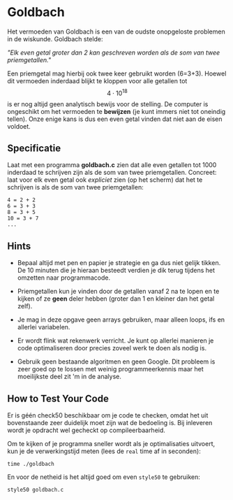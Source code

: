 # Goldbach

Het vermoeden van Goldbach is een van de oudste onopgeloste problemen in de wiskunde. Goldbach stelde:

_"Elk even getal groter dan 2 kan geschreven worden als de som van twee priemgetallen."_

Een priemgetal mag hierbij ook twee keer gebruikt worden (6=3+3). Hoewel dit vermoeden inderdaad blijkt te kloppen voor alle getallen tot $$4\cdot10^{18}$$ is er nog altijd geen analytisch bewijs voor de stelling. De computer is ongeschikt om het vermoeden te **bewijzen** (je kunt immers niet tot oneindig tellen). Onze enige kans is dus een even getal vinden dat niet aan de eisen voldoet.

## Specificatie

Laat met een programma **goldbach.c** zien dat alle even getallen tot 1000 inderdaad te schrijven zijn als de som van twee priemgetallen. Concreet: laat voor elk even getal ook _expliciet_ zien (op het scherm) dat het te schrijven is als de som van twee priemgetallen:

    4 = 2 + 2
    6 = 3 + 3
    8 = 3 + 5
    10 = 3 + 7
    ...

## Hints

- Bepaal altijd met pen en papier je strategie en ga dus niet gelijk tikken. De 10 minuten die je hieraan besteedt verdien je dik terug tijdens het omzetten naar programmacode.

- Priemgetallen kun je vinden door de getallen vanaf 2 na te lopen en te kijken of ze **geen** deler hebben (groter dan 1 en kleiner dan het getal zelf).

- Je mag in deze opgave geen arrays gebruiken, maar alleen loops, ifs en allerlei variabelen.

- Er wordt flink wat rekenwerk verricht. Je kunt op allerlei manieren je code optimaliseren door precies zoveel werk te doen als nodig is.

- Gebruik geen bestaande algoritmen en geen Google. Dit probleem is zeer goed op te lossen met weinig programmeerkennis maar het moeilijkste deel zit 'm in de analyse.

## How to Test Your Code

Er is géén check50 beschikbaar om je code te checken, omdat het uit bovenstaande zeer duidelijk moet zijn wat de bedoeling is. Bij inleveren wordt je opdracht wel gecheckt op compileerbaarheid.

Om te kijken of je programma sneller wordt als je optimalisaties uitvoert, kun je de verwerkingstijd meten (lees de `real` time af in seconden):

    time ./goldbach

En voor de netheid is het altijd goed om even `style50` te gebruiken:

    style50 goldbach.c
